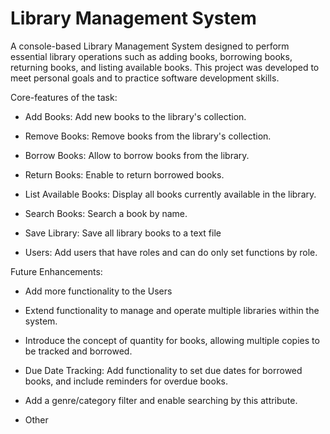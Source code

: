 # Library Management System

A console-based Library Management System designed to perform essential library operations such as adding books, borrowing books, returning books, and listing available books. This project was developed to meet personal goals and to practice software development skills.

Core-features of the task:

- Add Books: Add new books to the library's collection.

- Remove Books: Remove books from the library's collection.
  
- Borrow Books: Allow to borrow books from the library.
  
- Return Books: Enable to return borrowed books.
  
- List Available Books: Display all books currently available in the library.

- Search Books: Search a book by name.

- Save Library: Save all library books to a text file
  
- Users: Add users that have roles and can do only set functions by role. 

Future Enhancements:

- Add more functionality to the Users

- Extend functionality to manage and operate multiple libraries within the system.

- Introduce the concept of quantity for books, allowing multiple copies to be tracked and borrowed.
  
- Due Date Tracking: Add functionality to set due dates for borrowed books, and include reminders for overdue books.
  
- Add a genre/category filter and enable searching by this attribute.
  
- Other
